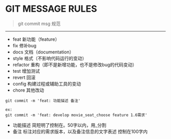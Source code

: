 # GIT MESSAGE RULES

> git commit msg 规范
--------------------------------------------------

*  feat     新功能（feature）
*  fix      修补bug
*  docs     文档（documentation）
*  style    格式（不影响代码运行的变动）
*  refactor 重构（即不是新增功能，也不是修改bug的代码变动）
*  test     增加测试
*  revert   回滚
*  config   构建过程或辅助工具的变动
*  chore    其他改动

```
git commit -m 'feat: 功能描述 备注'

ex:
git commit -m 'feat: develop movie_seat_choose feature 1.6需求'
```

- 功能描述  简短明了控制在。50字以内，用_分割
- 备注     标注对应的需求版本，以及备注信息的文字表述 控制在100字内